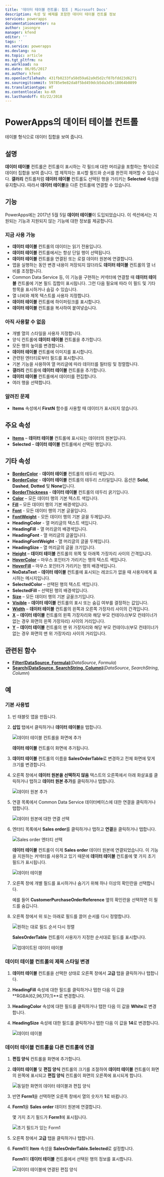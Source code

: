 ```yaml
---
title: '데이터 테이블 컨트롤: 참조 | Microsoft Docs'
description: 속성 및 예제를 포함한 데이터 테이블 컨트롤 정보
services: powerapps
documentationcenter: na
author: jasongre
manager: kfend
editor: ''
tags: ''
ms.service: powerapps
ms.devlang: na
ms.topic: article
ms.tgt_pltfrm: na
ms.workload: na
ms.date: 06/05/2017
ms.author: kfend
ms.openlocfilehash: 431fb0233fa58d59a62a9d5d2cf07bfdd23d6271
ms.sourcegitcommit: 59785e9e82da8f5bd459dcb5da3d5c18064b0899
ms.translationtype: HT
ms.contentlocale: ko-KR
ms.lasthandoff: 03/22/2018
---
```

# <a name="data-table-control-in-powerapps"></a>PowerApps의 데이터 테이블 컨트롤
테이블 형식으로 데이터 집합을 보여 줍니다.

## <a name="description"></a>설명
**데이터 테이블** 컨트롤은 컨트롤이 표시하는 각 필드에 대한 머리글을 포함하는 형식으로 데이터 집합을 보여 줍니다. 앱 제작자는 표시할 필드와 순서를 완전히 제어할 수 있습니다. **갤러리** 컨트롤처럼 **데이터 테이블** 컨트롤도 선택된 행을 가리키는 **Selected** 속성을 유지합니다. 따라서 **데이터 테이블**을 다른 컨트롤에 연결할 수 있습니다.

## <a name="capabilities"></a>기능
PowerApps에는 2017년 5월 5일 **데이터 테이블**이 도입되었습니다. 이 섹션에서는 지원되는 기능과 지원되지 않는 기능에 대한 정보를 제공합니다.

### <a name="now-available"></a>지금 사용 가능
* **데이터 테이블** 컨트롤의 데이터는 읽기 전용입니다.
* **데이터 테이블** 컨트롤에서는 항상 단일 행이 선택됩니다.
* **데이터 테이블** 컨트롤을 연결된 또는 로컬 데이터 원본에 연결합니다.
* 앱을 실행하는 동안 변경 내용이 저장되지 않더라도 **데이터 테이블** 컨트롤의 열 너비를 조정합니다.
* Common Data Service 등, 이 기능을 구현하는 커넥터에 연결할 때 **데이터 테이블** 컨트롤에 기본 필드 집합이 표시됩니다. 그런 다음 필요에 따라 이 필드 및 기타 항목을 표시하거나 숨길 수 있습니다.
* 열 너비와 제목 텍스트를 사용자 지정합니다.
* **데이터 테이블** 컨트롤에 하이퍼링크를 표시합니다.
* **데이터 테이블** 컨트롤을 복사하여 붙여넣습니다.

### <a name="not-yet-available"></a>아직 사용할 수 없음
* 개별 열의 스타일을 사용자 지정합니다.
* 양식 컨트롤에 **데이터 테이블** 컨트롤을 추가합니다.
* 모든 행의 높이를 변경합니다.
* **데이터 테이블** 컨트롤에 이미지를 표시합니다.
* 관련된 엔터티로부터 필드를 표시합니다.
* 기본 기능을 사용하여 열 머리글에 따라 데이터를 필터링 및 정렬합니다.
* **갤러리** 컨트롤에 **데이터 테이블** 컨트롤을 추가합니다.
* **데이터 테이블** 컨트롤에서 데이터를 편집합니다.
* 여러 행을 선택합니다.

### <a name="known-issues"></a>알려진 문제
* **Items** 속성에서 **FirstN** 함수를 사용할 때 데이터가 표시되지 않습니다.

## <a name="key-properties"></a>주요 속성
* [**Items**](properties-core.md) – **데이터 테이블** 컨트롤에 표시되는 데이터의 원본입니다.
* **Selected** – **데이터 테이블** 컨트롤에서 선택된 행입니다.

## <a name="other-properties"></a>기타 속성
* [**BorderColor**](properties-color-border.md) - **데이터 테이블** 컨트롤의 테두리 색입니다.
* [**BorderColor**](properties-color-border.md) - **데이터 테이블** 컨트롤의 테두리 스타일입니다. 옵션은 **Solid**, **Dashed**, **Dotted** 및 **None**입니다.
* [**BorderThickness**](properties-color-border.md) - **데이터 테이블** 컨트롤의 테두리 굵기입니다.
* [**Color**](properties-color-border.md) – 모든 데이터 행의 기본 텍스트 색입니다.
* [**Fill**](properties-color-border.md) – 모든 데이터 행의 기본 배경색입니다.
* [**Font**](properties-text.md) - 모든 데이터 행의 기본 글꼴입니다.
* [**FontWeight**](properties-text.md) - 모든 데이터 행의 기본 글꼴 두께입니다.
* **HeadingColor** - 열 머리글의 텍스트 색입니다.
* **HeadingFill** - 열 머리글의 배경색입니다.
* **HeadingFont** - 열 머리글의 글꼴입니다.
* **HeadingFontWeight** - 열 머리글의 글꼴 두께입니다.
* **HeadingSize** – 열 머리글의 글꼴 크기입니다.
* [**Height**](properties-size-location.md) – **데이터 테이블** 컨트롤의 위쪽 및 아래쪽 가장자리 사이의 간격입니다.
* [**HoverColor**](properties-color-border.md) – 마우스 포인터가 가리키는 행의 텍스트 색입니다.
* [**HoverFill**](properties-color-border.md) – 마우스 포인터가 가리키는 행의 배경색입니다.
* **NoDataText** – **데이터 테이블** 컨트롤에 표시되는 레코드가 없을 때 사용자에게 표시하는 메시지입니다.
* **SelectedColor** – 선택된 행의 텍스트 색입니다.
* **SelectedFill** – 선택된 행의 배경색입니다.
* [**Size**](properties-text.md) – 모든 데이터 행의 기본 글꼴크기입니다.
* [**Visible**](properties-core.md) – **데이터 테이블** 컨트롤의 표시 또는 숨김 여부를 결정하는 값입니다.
* [**Width**](properties-size-location.md) – **데이터 테이블** 컨트롤의 왼쪽과 오른쪽 가장자리 사이의 간격입니다.
* [**X**](properties-size-location.md) – **데이터 테이블** 컨트롤의 왼쪽 가장자리와 해당 부모 컨테이너(부모 컨테이너가 없는 경우 화면의 왼쪽 가장자리) 사이의 거리입니다.
* [**Y**](properties-size-location.md) – **데이터 테이블** 컨트롤의 맨 위 가장자리와 해당 부모 컨테이너(부모 컨테이너가 없는 경우 화면의 맨 위 가장자리) 사이의 거리입니다.

## <a name="related-functions"></a>관련된 함수
* [**Filter(DataSource, Formula)**](../functions/function-filter-lookup.md)(*DataSource*, *Formula*)
* [**Search(DataSource, SearchString, Column)**](../functions/function-filter-lookup.md)(*DataSource*, *SearchString*, *Column*)

## <a name="examples"></a>예
### <a name="basic-usage"></a>기본 사용법
1. 빈 태블릿 앱을 만듭니다.
2. **삽입** 탭에서 클릭하거나 **데이터 테이블**을 탭합니다.
   
    ![데이터 테이블 컨트롤을 화면에 추가](./media/control-data-table/insert-data-table.png)
   
    **데이터 테이블** 컨트롤이 화면에 추가됩니다.
3. **데이터 테이블** 컨트롤의 이름을 **SalesOrderTable**로 변경하고 전체 화면에 맞게 크기를 변경합니다.
4. 오른쪽 창에서 **데이터 원본을 선택하지 않음** 텍스트의 오른쪽에서 아래 화살표를 클릭하거나 탭하고 **데이터 원본 추가**를 클릭하거나 탭합니다.
   
    ![데이터 원본 추가](./media/control-data-table/add-data-to-data-table.png)
5. 연결 목록에서 Common Data Service 데이터베이스에 대한 연결을 클릭하거나 탭합니다.
   
    ![데이터 원본에 대한 연결 선택](./media/control-data-table/choose-cds-data-table.png)
6. 엔터티 목록에서 **Sales order**를 클릭하거나 탭하고 **연결**을 클릭하거나 탭합니다.
   
    ![Sales order 엔터티 선택 ](./media/control-data-table/choose-so-data-table.png)
   
    **데이터 테이블** 컨트롤이 이제 **Sales order** 데이터 원본에 연결되었습니다. 이 기능을 지원하는 커넥터를 사용하고 있기 때문에 **데이터 테이블** 컨트롤에 몇 가지 초기 필드가 표시됩니다.
   
    ![데이터 테이블](./media/control-data-table/pre-order-data-table.png)
7. 오른쪽 창에 개별 필드를 표시하거나 숨기기 위해 하나 이상의 확인란을 선택합니다.
   
    예를 들어 **CustomerPurchaseOrderReference** 옆의 확인란을 선택하면 이 필드를 숨깁니다.
8. 오른쪽 창에서 위 또는 아래로 필드를 끌어 순서를 다시 정렬합니다.
   
    ![원하는 대로 필드 순서 다시 정렬](./media/control-data-table/field-re-order-data-table.png)
   
    **SalesOrderTable** 컨트롤이 사용자가 지정한 순서대로 필드를 표시합니다.
   
    ![업데이트된 데이터 테이블](./media/control-data-table/post-order-data-table.png)

### <a name="restyle-the-header-for-the-data-table-control"></a>데이터 테이블 컨트롤의 제목 스타일 변경
1. **데이터 테이블** 컨트롤을 선택한 상태로 오른쪽 창에서 **고급** 탭을 클릭하거나 탭합니다.
2. **HeadingFill** 속성에 대한 필드를 클릭하거나 탭한 다음 이 값을 **RGBA(62,96,170,1)**로 변경합니다.
3. **HeadingColor** 속성에 대한 필드를 클릭하거나 탭한 다음 이 값을 **White**로 변경합니다.
4. **HeadingSize** 속성에 대한 필드를 클릭하거나 탭한 다음 이 값을 **14**로 변경합니다.
   
    ![데이터 테이블](./media/control-data-table/restyled-data-table.png)

### <a name="connect-a-data-table-control-to-another-control"></a>데이터 테이블 컨트롤을 다른 컨트롤에 연결
1. **편집 양식** 컨트롤을 화면에 추가합니다.
2. **데이터 테이블** 및 **편집 양식** 컨트롤의 크기를 조절하여 **데이터 테이블** 컨트롤이 화면의 왼쪽에 표시되고 **편집 양식** 컨트롤이 화면의 오른쪽에 표시되게 합니다.
   
    ![동일한 화면의 데이터 테이블과 편집 양식](./media/control-data-table/data-table-empty-form.png)
3. 반면 **Form1**을 선택하면 오른쪽 창에서 열의 숫자가 **1**로 바뀝니다.
4. **Form1**을 **Sales order** 데이터 원본에 연결합니다.
   
    몇 가지 초기 필드가 **Form1**에 표시됩니다.
   
    ![초기 필드가 있는 Form1](./media/control-data-table/data-table-disconnected-form.png)
5. 오른쪽 창에서 **고급** 탭을 클릭하거나 탭합니다.
6. **Form1**의 **Item** 속성을 **SalesOrderTable.Selected**로 설정합니다.
   
    **Form1**이 **데이터 테이블** 컨트롤에서 선택된 행의 정보를 표시합니다.
   
    ![데이터 테이블에 연결된 편집 양식](./media/control-data-table/connected-form-data-table.png)

